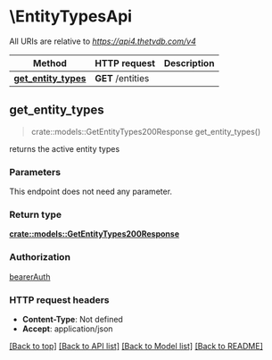 # \EntityTypesApi

All URIs are relative to *https://api4.thetvdb.com/v4*

Method | HTTP request | Description
------------- | ------------- | -------------
[**get_entity_types**](EntityTypesApi.md#get_entity_types) | **GET** /entities | 



## get_entity_types

> crate::models::GetEntityTypes200Response get_entity_types()


returns the active entity types

### Parameters

This endpoint does not need any parameter.

### Return type

[**crate::models::GetEntityTypes200Response**](getEntityTypes_200_response.md)

### Authorization

[bearerAuth](../README.md#bearerAuth)

### HTTP request headers

- **Content-Type**: Not defined
- **Accept**: application/json

[[Back to top]](#) [[Back to API list]](../README.md#documentation-for-api-endpoints) [[Back to Model list]](../README.md#documentation-for-models) [[Back to README]](../README.md)

